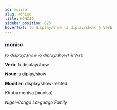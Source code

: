 ```yaml
---
id: möniso
slug: möniso
title: MÖNİSO
sidebar_position: 625
hoverText: to display/show (a diplay/show) § Verb
---
```


### möniso

*to display/show (a diplay/show)* **§** Verb

**Verb**: to display/show

**Noun**: a diplay/show

**Modifier**: display/show-related

Kituba monisa [monisa]

*Niger-Congo Language Family*